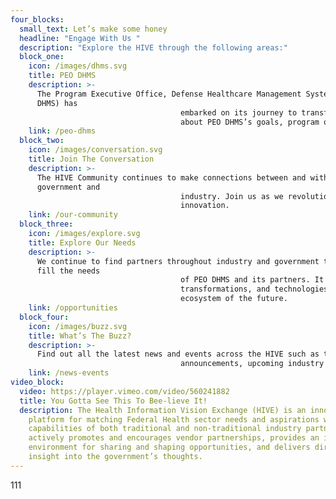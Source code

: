 ```yaml
---
four_blocks:
  small_text: Let’s make some honey
  headline: "Engage With Us "
  description: "Explore the HIVE through the following areas:"
  block_one:
    icon: /images/dhms.svg
    title: PEO DHMS
    description: >-
      The Program Executive Office, Defense Healthcare Management Systems (PEO
      DHMS) has
                                      embarked on its journey to transform Federal Health IT across the board. Learn more
                                      about PEO DHMS’s goals, program offices, and values.
    link: /peo-dhms
  block_two:
    icon: /images/conversation.svg
    title: Join The Conversation
    description: >-
      The HIVE Community continues to make connections between and within
      government and
                                      industry. Join us as we revolutionize Federal Health IT through collaborative vision and
                                      innovation.
    link: /our-community
  block_three:
    icon: /images/explore.svg
    title: Explore Our Needs
    description: >-
      We continue to find partners throughout industry and government to help
      fill the needs
                                      of PEO DHMS and its partners. It all starts with understanding what people, process,
                                      transformations, and technologies are needed to create a cutting-edge Federal Health IT
                                      ecosystem of the future.
    link: /opportunities
  block_four:
    icon: /images/buzz.svg
    title: What’s The Buzz?
    description: >-
      Find out all the latest news and events across the HIVE such as the latest
                                      announcements, upcoming industry days, and more.
    link: /news-events
video_block:
  video: https://player.vimeo.com/video/560241882
  title: You Gotta See This To Bee-lieve It!
  description: The Health Information Vision Exchange (HIVE) is an innovative
    platform for matching Federal Health sector needs and aspirations with the
    capabilities of both traditional and non-traditional industry partners. HIVE
    actively promotes and encourages vendor partnerships, provides an inclusive
    environment for sharing and shaping opportunities, and delivers direct
    insight into the government’s thoughts.
---
```

111